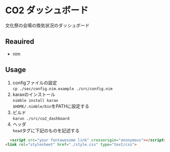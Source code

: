 # CO2 ダッシュボード

文化祭の会場の換気状況のダッシュボード

## Reauired

- nim

## Usage

1. configファイルの設定  
  `cp ./sec/config.nim.example ./src/config.nim`
2. karaxのインストール  
  `nimble install karax`  
  `$HOME/.nimble/bin`をPATHに設定する
3. ビルド  
  `karun ./src/co2_dashboard`
4. ヘッダ  
  `head`タグに下記のものを記述する
  ```html
    <script src="your fontawesome link" crossorigin="anonymous"></script>
  <link rel="stylesheet" href="./style.css" type="text/css">
  ```
